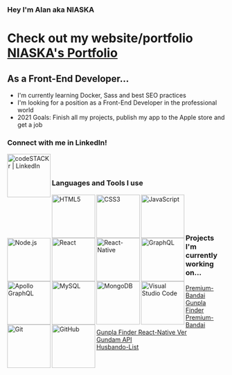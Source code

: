 ### Hey I'm Alan aka NIASKA
# Check out my website/portfolio [NIASKA's Portfolio][website]


## As a Front-End Developer...
- I'm currently learning Docker, Sass and best SEO practices
- I'm looking for a position as a Front-End Developer in the professional world
- 2021 Goals: Finish all my projects, publish my app to the Apple store and get a job

### Connect with me in LinkedIn!
[<img align="left" alt="codeSTACKr | LinkedIn" width="100px" src="https://img.shields.io/badge/LinkedIn-0077B5?style=for-the-badge&logo=linkedin&logoColor=white" />][linkedin]

<br/>
<br/>

### Languages and Tools I use

<img align="left" alt="HTML5" width="100px" src="https://img.shields.io/badge/HTML5-E34F26?style=for-the-badge&logo=html5&logoColor=white" />
<img align="left" alt="CSS3" width="100px" src="https://img.shields.io/badge/CSS3-1572B6?style=for-the-badge&logo=css3&logoColor=white" />
<img align="left" alt="JavaScript" width="100px" src="https://img.shields.io/badge/JavaScript-323330?style=for-the-badge&logo=javascript&logoColor=F7DF1E" />
<img align="left" alt="Node.js" width="100px" src="https://img.shields.io/badge/Node.js-339933?style=for-the-badge&logo=nodedotjs&logoColor=white" />
<img align="left" alt="React" width="100px" src="https://img.shields.io/badge/React-20232A?style=for-the-badge&logo=react&logoColor=61DAFB" />
<img align="left" alt="React-Native" width="100px" src="https://img.shields.io/badge/React_Native-20232A?style=for-the-badge&logo=react&logoColor=61DAFB">
<img align="left" alt="GraphQL" width="100px" src="https://img.shields.io/badge/GraphQl-E10098?style=for-the-badge&logo=graphql&logoColor=white" />
<img align="left" alt="Apollo GraphQL" width="100px" src="https://img.shields.io/badge/Apollo%20GraphQL-311C87?&style=for-the-badge&logo=Apollo%20GraphQL&logoColor=white" />
<img align="left" alt="MySQL" width="100px" src="https://img.shields.io/badge/MySQL-00000F?style=for-the-badge&logo=mysql&logoColor=white" />
<img align="left" alt="MongoDB" width="100px" src="https://img.shields.io/badge/MongoDB-4EA94B?style=for-the-badge&logo=mongodb&logoColor=white" />
<img align="left" alt="Visual Studio Code" width="100px" src="https://img.shields.io/badge/Visual_Studio_Code-0078D4?style=for-the-badge&logo=visual%20studio%20code&logoColor=whit" />
<img align="left" alt="Git" width="100px" src="https://img.shields.io/badge/Git-F05032?style=for-the-badge&logo=git&logoColor=white" />
<img align="left" alt="GitHub" width="100px" src="https://img.shields.io/badge/GitHub-100000?style=for-the-badge&logo=github&logoColor=white" />

<br/>
<br/>
<br/>
<br/>

### Projects I'm currently working on...
[Premium-Bandai Gunpla Finder][PBGF] 
<br/>
[Premium-Bandai Gunpla Finder React-Native Ver][PBGFRN]
<br/>
[Gundam API][GundamAPI]
<br/>
[Husbando-List][HusbandoList]

[website]: https://niaskareactportfolio.herokuapp.com/
[linkedin]: https://www.linkedin.com/in/alanniaska/
[PBGF]: https://github.com/NIASKAA/premiumbandai
[PBGFRN]: https://github.com/NIASKAA/premiumnative
[GundamAPI]: https://github.com/NIASKAA/gundam-api
[HusbandoList]: https://github.com/NIASKAA/Husbando-List/
